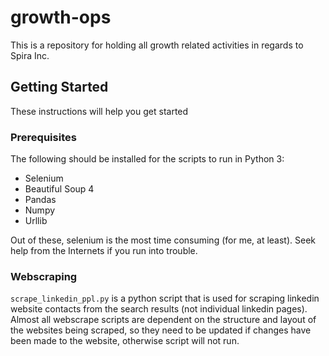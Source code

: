 # growth-ops

This is a repository for holding all growth related activities in regards to Spira Inc. 

## Getting Started

These instructions will help you get started

### Prerequisites
The following should be installed for the scripts to run in Python 3:
 - Selenium
 - Beautiful Soup 4
 - Pandas
 - Numpy
 - Urllib

Out of these, selenium is the most time consuming (for me, at least). Seek help from the Internets if you run into trouble.

### Webscraping

```scrape_linkedin_ppl.py``` is a python script that is used for scraping linkedin website contacts from the search results (not individual linkedin pages). Almost all webscrape scripts are dependent on the structure and layout of the websites being scraped, so they need to be updated if changes have been made to the website, otherwise script will not run.

